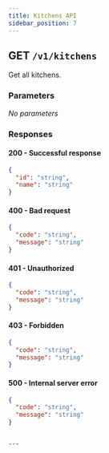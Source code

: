 ```yaml
---
title: Kitchens API
sidebar_position: 7
---
```


## GET `/v1/kitchens`

Get all kitchens.

### Parameters

_No parameters_

### Responses

#### 200 - Successful response

```json
{
  "id": "string",
  "name": "string"
}
```

#### 400 - Bad request

```json
{
  "code": "string",
  "message": "string"
}
```

#### 401 - Unauthorized

```json
{
  "code": "string",
  "message": "string"
}
```

#### 403 - Forbidden

```json
{
  "code": "string",
  "message": "string"
}
```

#### 500 - Internal server error

```json
{
  "code": "string",
  "message": "string"
}
```
```

---
